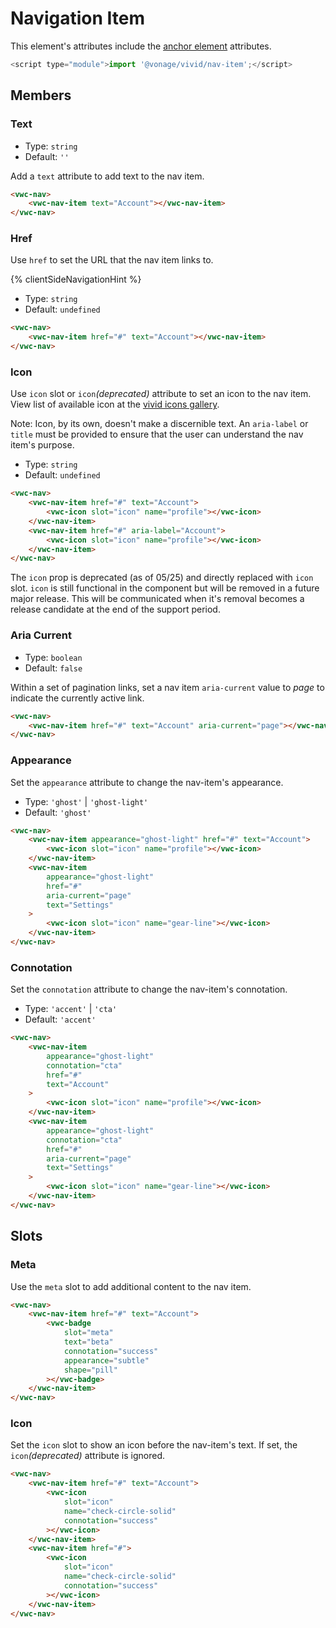 # Navigation Item

This element's attributes include the [anchor element](https://developer.mozilla.org/en-US/docs/Web/HTML/Element/a) attributes.

```js
<script type="module">import '@vonage/vivid/nav-item';</script>
```

## Members

### Text

- Type: `string`
- Default: `''`

Add a `text` attribute to add text to the nav item.

```html preview
<vwc-nav>
	<vwc-nav-item text="Account"></vwc-nav-item>
</vwc-nav>
```

### Href

Use `href` to set the URL that the nav item links to.

{% clientSideNavigationHint %}

- Type: `string`
- Default: `undefined`

```html preview
<vwc-nav>
	<vwc-nav-item href="#" text="Account"></vwc-nav-item>
</vwc-nav>
```

### Icon

Use `icon` slot or `icon`_(deprecated)_ attribute to set an icon to the nav item.
View list of available icon at the [vivid icons gallery](/icons/icons-gallery/).

Note: Icon, by its own, doesn't make a discernible text. An `aria-label` or `title` must be provided to ensure that the user can understand the nav item's purpose.

- Type: `string`
- Default: `undefined`

```html preview
<vwc-nav>
	<vwc-nav-item href="#" text="Account">
		<vwc-icon slot="icon" name="profile"></vwc-icon>
	</vwc-nav-item>
	<vwc-nav-item href="#" aria-label="Account">
		<vwc-icon slot="icon" name="profile"></vwc-icon>
	</vwc-nav-item>
</vwc-nav>
```

<vwc-note connotation="warning" headline="Deprecated Prop: icon">
	<vwc-icon slot="icon" name="warning-line" label="Warning:"></vwc-icon>

The `icon` prop is deprecated (as of 05/25) and directly replaced with `icon` slot. `icon` is still functional in the component but will be removed in a future major release. This will be communicated when it's removal becomes a release candidate at the end of the support period.

</vwc-note>

### Aria Current

- Type: `boolean`
- Default: `false`

Within a set of pagination links, set a nav item `aria-current` value to _page_ to indicate the currently active link.

```html preview
<vwc-nav>
	<vwc-nav-item href="#" text="Account" aria-current="page"></vwc-nav-item>
</vwc-nav>
```

### Appearance

Set the `appearance` attribute to change the nav-item's appearance.

- Type: `'ghost'` | `'ghost-light'`
- Default: `'ghost'`

```html preview
<vwc-nav>
	<vwc-nav-item appearance="ghost-light" href="#" text="Account">
		<vwc-icon slot="icon" name="profile"></vwc-icon>
	</vwc-nav-item>
	<vwc-nav-item
		appearance="ghost-light"
		href="#"
		aria-current="page"
		text="Settings"
	>
		<vwc-icon slot="icon" name="gear-line"></vwc-icon>
	</vwc-nav-item>
</vwc-nav>
```

### Connotation

Set the `connotation` attribute to change the nav-item's connotation.

- Type: `'accent'` | `'cta'`
- Default: `'accent'`

```html preview
<vwc-nav>
	<vwc-nav-item
		appearance="ghost-light"
		connotation="cta"
		href="#"
		text="Account"
	>
		<vwc-icon slot="icon" name="profile"></vwc-icon>
	</vwc-nav-item>
	<vwc-nav-item
		appearance="ghost-light"
		connotation="cta"
		href="#"
		aria-current="page"
		text="Settings"
	>
		<vwc-icon slot="icon" name="gear-line"></vwc-icon>
	</vwc-nav-item>
</vwc-nav>
```

## Slots

### Meta

Use the `meta` slot to add additional content to the nav item.

```html preview
<vwc-nav>
	<vwc-nav-item href="#" text="Account">
		<vwc-badge
			slot="meta"
			text="beta"
			connotation="success"
			appearance="subtle"
			shape="pill"
		></vwc-badge>
	</vwc-nav-item>
</vwc-nav>
```

### Icon

Set the `icon` slot to show an icon before the nav-item's text.
If set, the `icon`_(deprecated)_ attribute is ignored.

```html preview
<vwc-nav>
	<vwc-nav-item href="#" text="Account">
		<vwc-icon
			slot="icon"
			name="check-circle-solid"
			connotation="success"
		></vwc-icon>
	</vwc-nav-item>
	<vwc-nav-item href="#">
		<vwc-icon
			slot="icon"
			name="check-circle-solid"
			connotation="success"
		></vwc-icon>
	</vwc-nav-item>
</vwc-nav>
```
